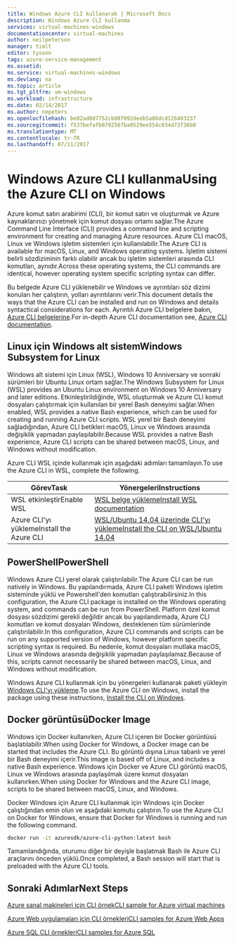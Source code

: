 ```yaml
---
title: Windows Azure CLI kullanarak | Microsoft Docs
description: Windows Azure CLI kullanma
services: virtual-machines-windows
documentationcenter: virtual-machines
author: neilpeterson
manager: timlt
editor: tysonn
tags: azure-service-management
ms.assetid: 
ms.service: virtual-machines-windows
ms.devlang: na
ms.topic: article
ms.tgt_pltfrm: vm-windows
ms.workload: infrastructure
ms.date: 02/14/2017
ms.author: nepeters
ms.openlocfilehash: be02ad0d7752cb08f092deeb5a86dcd126403237
ms.sourcegitcommit: f537befafb079256fba0529ee554c034d73f36b0
ms.translationtype: MT
ms.contentlocale: tr-TR
ms.lasthandoff: 07/11/2017
---
```

# <a name="using-the-azure-cli-on-windows"></a><span data-ttu-id="bc932-103">Windows Azure CLI kullanma</span><span class="sxs-lookup"><span data-stu-id="bc932-103">Using the Azure CLI on Windows</span></span>

<span data-ttu-id="bc932-104">Azure komut satırı arabirimi (CLI), bir komut satırı ve oluşturmak ve Azure kaynaklarınızı yönetmek için komut dosyası ortamı sağlar.</span><span class="sxs-lookup"><span data-stu-id="bc932-104">The Azure Command Line Interface (CLI) provides a command line and scripting environment for creating and managing Azure resources.</span></span> <span data-ttu-id="bc932-105">Azure CLI macOS, Linux ve Windows işletim sistemleri için kullanılabilir.</span><span class="sxs-lookup"><span data-stu-id="bc932-105">The Azure CLI is available for macOS, Linux, and Windows operating systems.</span></span> <span data-ttu-id="bc932-106">İşletim sistemi belirli sözdiziminin farklı olabilir ancak bu işletim sistemleri arasında CLI komutları, aynıdır.</span><span class="sxs-lookup"><span data-stu-id="bc932-106">Across these operating systems, the CLI commands are identical, however operating system specific scripting syntax can differ.</span></span>

<span data-ttu-id="bc932-107">Bu belgede Azure CLI yüklenebilir ve Windows ve ayrıntıları söz dizimi konuları her çalıştırın, yolları ayrıntılarını verir.</span><span class="sxs-lookup"><span data-stu-id="bc932-107">This document details the ways that the Azure CLI can be installed and run on Windows and details syntactical considerations for each.</span></span> <span data-ttu-id="bc932-108">Ayrıntılı Azure CLI belgelere bakın, [Azure CLI belgelerine]( https://docs.microsoft.com/en-us/cli/azure/overview).</span><span class="sxs-lookup"><span data-stu-id="bc932-108">For in-depth Azure CLI documentation see, [Azure CLI documentation]( https://docs.microsoft.com/en-us/cli/azure/overview).</span></span>

## <a name="windows-subsystem-for-linux"></a><span data-ttu-id="bc932-109">Linux için Windows alt sistem</span><span class="sxs-lookup"><span data-stu-id="bc932-109">Windows Subsystem for Linux</span></span>

<span data-ttu-id="bc932-110">Windows alt sistemi için Linux (WSL), Windows 10 Anniversary ve sonraki sürümleri bir Ubuntu Linux ortam sağlar.</span><span class="sxs-lookup"><span data-stu-id="bc932-110">The Windows Subsystem for Linux (WSL) provides an Ubuntu Linux environment on Windows 10 Anniversary and later editions.</span></span> <span data-ttu-id="bc932-111">Etkinleştirildiğinde, WSL oluşturmak ve Azure CLI komut dosyaları çalıştırmak için kullanılan bir yerel Bash deneyimi sağlar.</span><span class="sxs-lookup"><span data-stu-id="bc932-111">When enabled, WSL provides a native Bash experience, which can be used for creating and running Azure CLI scripts.</span></span> <span data-ttu-id="bc932-112">WSL yerel bir Bash deneyimi sağladığından, Azure CLI betikleri macOS, Linux ve Windows arasında değişiklik yapmadan paylaşılabilir.</span><span class="sxs-lookup"><span data-stu-id="bc932-112">Because WSL provides a native Bash experience, Azure CLI scripts can be shared between macOS, Linux, and Windows without modification.</span></span>

<span data-ttu-id="bc932-113">Azure CLI WSL içinde kullanmak için aşağıdaki adımları tamamlayın.</span><span class="sxs-lookup"><span data-stu-id="bc932-113">To use the Azure CLI in WSL, complete the following.</span></span>

|<span data-ttu-id="bc932-114">Görev</span><span class="sxs-lookup"><span data-stu-id="bc932-114">Task</span></span> | <span data-ttu-id="bc932-115">Yönergeleri</span><span class="sxs-lookup"><span data-stu-id="bc932-115">Instructions</span></span> |
|---|---|
| <span data-ttu-id="bc932-116">WSL etkinleştir</span><span class="sxs-lookup"><span data-stu-id="bc932-116">Enable WSL</span></span> | [<span data-ttu-id="bc932-117">WSL belge yükleme</span><span class="sxs-lookup"><span data-stu-id="bc932-117">Install WSL documentation </span></span>](https://msdn.microsoft.com/en-us/commandline/wsl/install_guide) |
| <span data-ttu-id="bc932-118">Azure CLI'yı yükleme</span><span class="sxs-lookup"><span data-stu-id="bc932-118">Install the Azure CLI</span></span> |[<span data-ttu-id="bc932-119">WSL/Ubuntu 14.04 üzerinde CLI'yı yükleme</span><span class="sxs-lookup"><span data-stu-id="bc932-119">Install the CLI on WSL/Ubuntu 14.04</span></span>](https://docs.microsoft.com/en-us/cli/azure/install-az-cli2#ubuntu)|

## <a name="powershell"></a><span data-ttu-id="bc932-120">PowerShell</span><span class="sxs-lookup"><span data-stu-id="bc932-120">PowerShell</span></span>

<span data-ttu-id="bc932-121">Windows Azure CLI yerel olarak çalıştırılabilir.</span><span class="sxs-lookup"><span data-stu-id="bc932-121">The Azure CLI can be run natively in Windows.</span></span> <span data-ttu-id="bc932-122">Bu yapılandırmada, Azure CLI paketi Windows işletim sisteminde yüklü ve Powershell'den komutları çalıştırabilirsiniz.</span><span class="sxs-lookup"><span data-stu-id="bc932-122">In this configuration, the Azure CLI package is installed on the Windows operating system, and commands can be run from PowerShell.</span></span> <span data-ttu-id="bc932-123">Platform özel komut dosyası sözdizimi gerekli değildir ancak bu yapılandırmada, Azure CLI komutları ve komut dosyaları Windows, desteklenen tüm sürümlerinde çalıştırılabilir.</span><span class="sxs-lookup"><span data-stu-id="bc932-123">In this configuration, Azure CLI commands and scripts can be run on any supported version of Windows, however platform specific scripting syntax is required.</span></span> <span data-ttu-id="bc932-124">Bu nedenle, komut dosyaları mutlaka macOS, Linux ve Windows arasında değişiklik yapmadan paylaşılamaz.</span><span class="sxs-lookup"><span data-stu-id="bc932-124">Because of this, scripts cannot necessarily be shared between macOS, Linux, and Windows without modification.</span></span>

<span data-ttu-id="bc932-125">Windows Azure CLI kullanmak için bu yönergeleri kullanarak paketi yükleyin [Windows CLI'yı yükleme](https://docs.microsoft.com/en-us/cli/azure/install-az-cli2#windows).</span><span class="sxs-lookup"><span data-stu-id="bc932-125">To use the Azure CLI on Windows, install the package using these instructions, [Install the CLI on Windows](https://docs.microsoft.com/en-us/cli/azure/install-az-cli2#windows).</span></span>

## <a name="docker-image"></a><span data-ttu-id="bc932-126">Docker görüntüsü</span><span class="sxs-lookup"><span data-stu-id="bc932-126">Docker Image</span></span>

<span data-ttu-id="bc932-127">Windows için Docker kullanırken, Azure CLI içeren bir Docker görüntüsü başlatılabilir.</span><span class="sxs-lookup"><span data-stu-id="bc932-127">When using Docker for Windows, a Docker image can be started that includes the Azure CLI.</span></span> <span data-ttu-id="bc932-128">Bu görüntü dışına Linux tabanlı ve yerel bir Bash deneyimi içerir.</span><span class="sxs-lookup"><span data-stu-id="bc932-128">This image is based off of Linux, and includes a native Bash experience.</span></span>  <span data-ttu-id="bc932-129">Windows için Docker ve Azure CLI görüntü macOS, Linux ve Windows arasında paylaşılmak üzere komut dosyaları kullanırken.</span><span class="sxs-lookup"><span data-stu-id="bc932-129">When using Docker for Windows and the Azure CLI image, scripts to be shared between macOS, Linux, and Windows.</span></span> 

<span data-ttu-id="bc932-130">Docker Windows için Azure CLI kullanmak için Windows için Docker çalıştığından emin olun ve aşağıdaki komutu çalıştırın.</span><span class="sxs-lookup"><span data-stu-id="bc932-130">To use the Azure CLI on Docker for Windows, ensure that Docker for Windows is running and run the following command.</span></span>

```bash
docker run -it azuresdk/azure-cli-python:latest bash
```

<span data-ttu-id="bc932-131">Tamamlandığında, oturumu diğer bir deyişle başlatmak Bash ile Azure CLI araçlarını önceden yüklü.</span><span class="sxs-lookup"><span data-stu-id="bc932-131">Once completed, a Bash session will start that is preloaded with the Azure CLI tools.</span></span>

## <a name="next-steps"></a><span data-ttu-id="bc932-132">Sonraki Adımlar</span><span class="sxs-lookup"><span data-stu-id="bc932-132">Next Steps</span></span>

[<span data-ttu-id="bc932-133">Azure sanal makineleri için CLI örnek</span><span class="sxs-lookup"><span data-stu-id="bc932-133">CLI sample for Azure virtual machines</span></span>](../linux/cli-samples.md?toc=%2fazure%2fvirtual-machines%2flinux%2ftoc.json)

[<span data-ttu-id="bc932-134">Azure Web uygulamaları için CLI örnekleri</span><span class="sxs-lookup"><span data-stu-id="bc932-134">CLI samples for Azure Web Apps</span></span>](../../app-service-web/app-service-cli-samples.md)

[<span data-ttu-id="bc932-135">Azure SQL CLI örnekleri</span><span class="sxs-lookup"><span data-stu-id="bc932-135">CLI samples for Azure SQL</span></span>](../../sql-database/sql-database-cli-samples.md)
